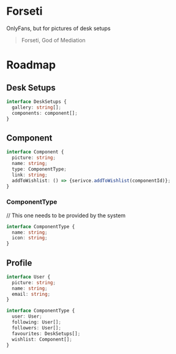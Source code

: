 # Forseti

OnlyFans, but for pictures of desk setups

> Forseti, God of Mediation

# Roadmap

## Desk Setups

```typescript
interface DeskSetups {
  gallery: string[];
  components: component[];
}
```

## Component

```typescript
interface Component {
  picture: string;
  name: string;
  type: ComponentType;
  link: string;
  addToWishlist: () => {serivce.addToWishlist(componentId)};
}
```

### ComponentType

// This one needs to be provided by the system

```typescript
interface ComponentType {
  name: string;
  icon: string;
}
```

## Profile

```typescript
interface User {
  picture: string;
  name: string;
  email: string;
}
```

```typescript
interface ComponentType {
  user: User;
  following: User[];
  followers: User[];
  favourites: DeskSetups[];
  wishlist: Component[];
}
```
